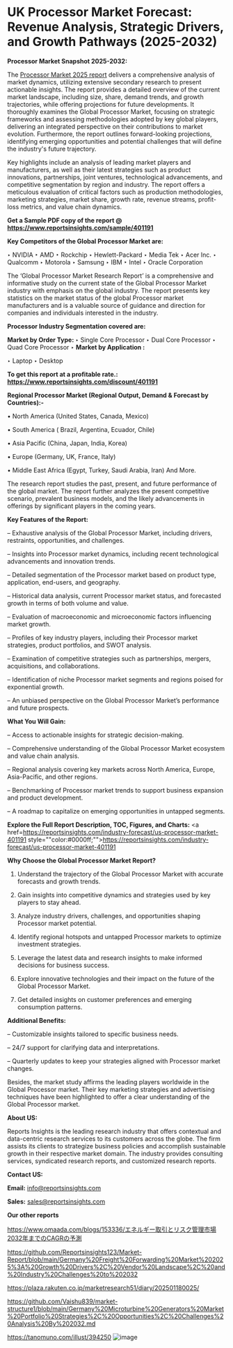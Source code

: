 # UK Processor Market Forecast: Revenue Analysis, Strategic Drivers, and Growth Pathways (2025-2032)

<strong>Processor Market Snapshot 2025-2032:</strong>

The <a href=https://www.reportsinsights.com/sample/401191>Processor Market 2025 report</a> delivers a comprehensive analysis of market dynamics, utilizing extensive secondary research to present actionable insights. The report provides a detailed overview of the current market landscape, including size, share, demand trends, and growth trajectories, while offering projections for future developments. It thoroughly examines the Global Processor Market, focusing on strategic frameworks and assessing methodologies adopted by key global players, delivering an integrated perspective on their contributions to market evolution. Furthermore, the report outlines forward-looking projections, identifying emerging opportunities and potential challenges that will define the industry's future trajectory.

Key highlights include an analysis of leading market players and manufacturers, as well as their latest strategies such as product innovations, partnerships, joint ventures, technological advancements, and competitive segmentation by region and industry. The report offers a meticulous evaluation of critical factors such as production methodologies, marketing strategies, market share, growth rate, revenue streams, profit-loss metrics, and value chain dynamics.

<strong>Get a Sample PDF copy of the report @ <a href=https://www.reportsinsights.com/sample/401191 style=color:#0000ff;>https://www.reportsinsights.com/sample/401191</a></strong>

<strong>Key Competitors of the Global Processor Market are:</strong>

‣ NVIDIA
‣ AMD
‣ Rockchip
‣ Hewlett-Packard
‣ Media Tek
‣ Acer Inc.
‣ Qualcomm
‣ Motorola
‣ Samsung
‣ IBM
‣ Intel
‣ Oracle Corporation

The ‘Global Processor Market Research Report’ is a comprehensive and informative study on the current state of the Global Processor Market industry with emphasis on the global industry. The report presents key statistics on the market status of the global Processor market manufacturers and is a valuable source of guidance and direction for companies and individuals interested in the industry.

<strong>Processor Industry Segmentation covered are:</strong>

<strong>Market by Order Type: </strong>
‣ Single Core Processor
‣ Dual Core Processor
‣ Quad Core Processor
‣ 
<strong>Market by Application :</strong>

‣ Laptop
‣ Desktop

<strong>To get this report at a profitable rate.: <a href=https://www.reportsinsights.com/discount/401191 style=color:#0000ff;>https://www.reportsinsights.com/discount/401191</a></strong>

<strong>Regional Processor Market (Regional Output, Demand &amp; Forecast by Countries):-</strong>

• North America (United States, Canada, Mexico)

• South America ( Brazil, Argentina, Ecuador, Chile)

• Asia Pacific (China, Japan, India, Korea)

• Europe (Germany, UK, France, Italy)

• Middle East Africa (Egypt, Turkey, Saudi Arabia, Iran) And More.

The research report studies the past, present, and future performance of the global market. The report further analyzes the present competitive scenario, prevalent business models, and the likely advancements in offerings by significant players in the coming years.

<strong>Key Features of the Report:</strong>

– Exhaustive analysis of the Global Processor Market, including drivers, restraints, opportunities, and challenges.

– Insights into Processor market dynamics, including recent technological advancements and innovation trends.

– Detailed segmentation of the Processor market based on product type, application, end-users, and geography.

– Historical data analysis, current Processor market status, and forecasted growth in terms of both volume and value.

– Evaluation of macroeconomic and microeconomic factors influencing market growth.

– Profiles of key industry players, including their Processor market strategies, product portfolios, and SWOT analysis.

– Examination of competitive strategies such as partnerships, mergers, acquisitions, and collaborations.

– Identification of niche Processor market segments and regions poised for exponential growth.

– An unbiased perspective on the Global Processor Market’s performance and future prospects.

<strong>What You Will Gain:</strong>

– Access to actionable insights for strategic decision-making.

– Comprehensive understanding of the Global Processor Market ecosystem and value chain analysis.

– Regional analysis covering key markets across North America, Europe, Asia-Pacific, and other regions.

– Benchmarking of Processor market trends to support business expansion and product development.

– A roadmap to capitalize on emerging opportunities in untapped segments.

<strong>Explore the Full Report Description, TOC, Figures, and Charts:</strong>
<a href=https://reportsinsights.com/industry-forecast/us-processor-market-401191 style=""color:#0000ff;"">https://reportsinsights.com/industry-forecast/us-processor-market-401191</a>

<strong>Why Choose the Global Processor Market Report?</strong>

1. Understand the trajectory of the Global Processor Market with accurate forecasts and growth trends.

2. Gain insights into competitive dynamics and strategies used by key players to stay ahead.

3. Analyze industry drivers, challenges, and opportunities shaping Processor market potential.

4. Identify regional hotspots and untapped Processor markets to optimize investment strategies.

5. Leverage the latest data and research insights to make informed decisions for business success.

6. Explore innovative technologies and their impact on the future of the Global Processor Market.

7. Get detailed insights on customer preferences and emerging consumption patterns.

<strong>Additional Benefits:</strong>

– Customizable insights tailored to specific business needs.

– 24/7 support for clarifying data and interpretations.

– Quarterly updates to keep your strategies aligned with Processor market changes.

Besides, the market study affirms the leading players worldwide in the Global Processor market. Their key marketing strategies and advertising techniques have been highlighted to offer a clear understanding of the Global Processor market.

<strong><strong>About US</strong>:</strong>

Reports Insights is the leading research industry that offers contextual and data-centric research services to its customers across the globe. The firm assists its clients to strategize business policies and accomplish sustainable growth in their respective market domain. The industry provides consulting services, syndicated research reports, and customized research reports.

<strong>Contact US:</strong>

<p class=><b>Email:</b> <a href=mailto:info@reportsinsights.com>info@reportsinsights.com</a></p>
<p class=><b>Sales:</b> <a href=mailto:sales@reportsinsights.com>sales@reportsinsights.com</a></p>

<strong>Our other reports</strong>

<a href=https://www.omaada.com/blogs/153336/エネルギー取引とリスク管理市場2032年までのCAGRの予測>https://www.omaada.com/blogs/153336/エネルギー取引とリスク管理市場2032年までのCAGRの予測</a>

<a href=https://github.com/Reportsinsights123/Market-Report/blob/main/Germany%20Freight%20Forwarding%20Market%202025%3A%20Growth%20Drivers%2C%20Vendor%20Landscape%2C%20and%20Industry%20Challenges%20to%202032>https://github.com/Reportsinsights123/Market-Report/blob/main/Germany%20Freight%20Forwarding%20Market%202025%3A%20Growth%20Drivers%2C%20Vendor%20Landscape%2C%20and%20Industry%20Challenges%20to%202032</a>

<a href=https://plaza.rakuten.co.jp/marketresearch51/diary/202501180025/>https://plaza.rakuten.co.jp/marketresearch51/diary/202501180025/</a>

<a href=https://github.com/Vaishu839/market-structure1/blob/main/Germany%20Microturbine%20Generators%20Market%20Portfolio%20Strategies%2C%20Opportunities%2C%20Challenges%20Analysis%20By%202032.md>https://github.com/Vaishu839/market-structure1/blob/main/Germany%20Microturbine%20Generators%20Market%20Portfolio%20Strategies%2C%20Opportunities%2C%20Challenges%20Analysis%20By%202032.md</a>

<a href=https://tanomuno.com/illust/394250>https://tanomuno.com/illust/394250</a>
![image](https://github.com/user-attachments/assets/d86c3dde-4d80-4112-ac07-cd6017c0d0a4)
